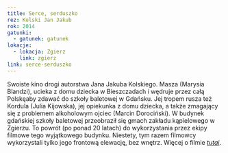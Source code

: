 ```yaml
---
title: Serce, serduszko
rez: Kolski Jan Jakub
rok: 2014
gatunki: 
  - gatunek: gatunek
lokacje:
  - lokacja: Zgierz
    link: zgierz
link: serce-serduszko
---
```

Swoiste kino drogi autorstwa Jana Jakuba Kolskiego. Masza (Marysia Blandzi), ucieka z domu dziecka w Bieszczadach i wędruje przez całą Polskęaby zdawać do szkoły baletowej w Gdańsku. Jej tropem rusza też Kordula (Julia Kijowska), jej opiekunka z domu dziecka, a także zmagający się z problemem alkoholowym ojciec (Marcin Dorociński). 
W budynek gdańskiej szkoły baletowej przeobraził się gmach zakładu kąpielowego w Zgierzu. To powrót (po ponad 20 latach) do wykorzystania przez ekipy filmowe tego wyjątkowego budynku. Niestety, tym razem filmowcy wykorzystali tylko jego frontową elewację, bez wnętrz.
Więcej o filmie [*tutaj*](http://www.filmpolski.pl/fp/index.php?film=1233863).
